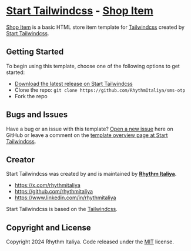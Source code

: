 # [Start Tailwindcss](https://tailwindcss.com/) - [Shop Item](https://tailwindui.com/components?ref=sidebar)

[Shop Item](https://tailwindui.com/components?ref=sidebar) is a basic HTML store item template for [Tailwindcss](https://tailwindcss.com/) created by [Start Tailwindcss](https://tailwindcss.com/).

## Getting Started

To begin using this template, choose one of the following options to get started:
* [Download the latest release on Start Tailwindcss](https://tailwindui.com/components?ref=sidebar)
* Clone the repo: `git clone https://github.com/RhythmItaliya/sms-otp`
* Fork the repo

## Bugs and Issues

Have a bug or an issue with this template? [Open a new issue](https://github.com/RhythmItaliya/sms-otp) here on GitHub or leave a comment on the [template overview page at Start Tailwindcss](http://startbootstrap.com/template-overviews/shop-item/).

## Creator

Start Tailwindcss was created by and is maintained by **[Rhythm Italiya](https://rhythmitaliya.com/)**.

* https://x.com/rhythmitaliya
* https://github.com/rhythmitaliya
* https://www.linkedin.com/in/rhythmitaliya

Start Tailwindcss is based on the [Tailwindcss](https://tailwindcss.com/).

## Copyright and License

Copyright 2024 Rhythm Italiya. Code released under the [MIT](https://github.com/RhythmItaliya/sms-otp/blob/main/app/_public/LICENSE) license.